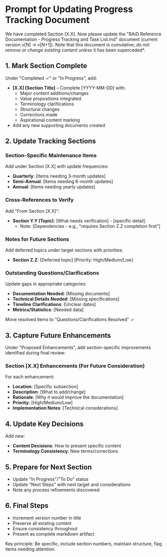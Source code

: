 # Prompt for Updating Progress Tracking Document

We have completed Section [X.X]. Now please update the "RAiD Reference Documentation - Progress Tracking and Task List.md" document (current version v[N] → v[N+1]). Note that this document is cumulative; *do not remove or change existing content unless* it has been superceded*.

## 1. Mark Section Complete
Under "Completed ✓" or "In Progress", add:
- **[X.X] [Section Title]** – Complete [YYYY-MM-DD] with:
  - Major content additions/changes
  - Value propositions integrated
  - Terminology clarifications
  - Structural changes
  - Corrections made
  - Aspirational content marking
- Add any new supporting documents created

## 2. Update Tracking Sections

### Section-Specific Maintenance Items
Add under Section [X.X] with update frequencies:
- **Quarterly**: [Items needing 3-month updates]
- **Semi-Annual**: [Items needing 6-month updates]
- **Annual**: [Items needing yearly updates]

### Cross-References to Verify
Add "From Section [X.X]":
- **Section Y.Y (Topic)**: [What needs verification] - [specific detail]
  - Note: [Dependencies - e.g., "requires Section Z.Z completion first"]

### Notes for Future Sections
Add deferred topics under target sections with priorities:
- **Section Z.Z**: [Deferred topic] [Priority: High/Medium/Low]

### Outstanding Questions/Clarifications
Update gaps in appropriate categories:
- **Documentation Needed**: [Missing documents]
- **Technical Details Needed**: [Missing specifications]
- **Timeline Clarifications**: [Unclear dates]
- **Metrics/Statistics**: [Needed data]

Move resolved items to "Questions/Clarifications Resolved" ✓

## 3. Capture Future Enhancements
Under "Proposed Enhancements", add section-specific improvements identified during final review:
### Section [X.X] Enhancements (For Future Consideration)
For each enhancement:
- **Location**: [Specific subsection]
- **Description**: [What to add/change]
- **Rationale**: [Why it would improve the documentation]
- **Priority**: [High/Medium/Low]
- **Implementation Notes**: [Technical considerations]

## 4. Update Key Decisions
Add new:
- **Content Decisions**: How to present specific content
- **Terminology Consistency**: New terms/corrections

## 5. Prepare for Next Section
- Update "In Progress"/"To Do" status
- Update "Next Steps" with next target and considerations
- Note any process refinements discovered

## 6. Final Steps
- Increment version number in title
- Preserve all existing content
- Ensure consistency throughout
- Present as complete markdown artifact

Key principle: Be specific, include section numbers, maintain structure, flag items needing attention. 